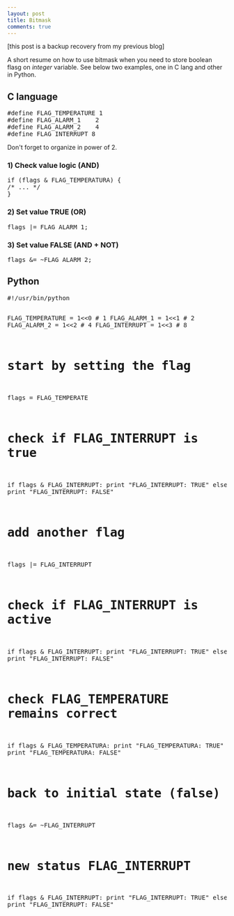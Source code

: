 ```yaml
---
layout: post
title: Bitmask
comments: true
---
```


[this post is a backup recovery from my previous blog]

A short resume on how to use bitmask when you need to store boolean flasg on _integer_ variable. See below two examples, one in C lang and other in Python.

<h2>C language</h2>
<pre lang="c">#define FLAG_TEMPERATURE 1
#define FLAG_ALARM_1    2
#define FLAG_ALARM_2    4
#define FLAG_INTERRUPT 8</pre>
Don't forget to organize in power of 2.
<h3>1) Check value logic (AND)</h3>
<pre lang="c;">if (flags &amp; FLAG_TEMPERATURA) {
/* ... */
}</pre>
<h3>2) Set value TRUE (OR)
</h3>
<pre lang="c">flags |= FLAG_ALARM_1;</pre>
<h3>3) Set value FALSE (AND + NOT)</h3>
<pre lang="c">flags &amp;= ~FLAG_ALARM_2;</pre>
<h2>Python</h2>
<pre lang="python">#!/usr/bin/python

FLAG_TEMPERATURE = 1&lt;&lt;0 # 1
FLAG_ALARM_1 = 1&lt;&lt;1    # 2
FLAG_ALARM_2 = 1&lt;&lt;2    # 4
FLAG_INTERRUPT = 1&lt;&lt;3 # 8

# start by setting the flag
flags = FLAG_TEMPERATE

# check if FLAG_INTERRUPT is true
if flags &amp; FLAG_INTERRUPT:
	print "FLAG_INTERRUPT: TRUE"
else:
	print "FLAG_INTERRUPT: FALSE"

# add another flag
flags |= FLAG_INTERRUPT

# check if FLAG_INTERRUPT is active
if flags &amp; FLAG_INTERRUPT:
	print "FLAG_INTERRUPT: TRUE"
else:
	print "FLAG_INTERRUPT: FALSE"

# check FLAG_TEMPERATURE remains correct
if flags &amp; FLAG_TEMPERATURA:
	print "FLAG_TEMPERATURA: TRUE"
else:
	print "FLAG_TEMPERATURA: FALSE"

# back to initial state (false)
flags &amp;= ~FLAG_INTERRUPT

# new status FLAG_INTERRUPT
if flags &amp; FLAG_INTERRUPT:
	print "FLAG_INTERRUPT: TRUE"
else:
	print "FLAG_INTERRUPT: FALSE"</pre>
